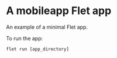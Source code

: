 # A mobileapp Flet app

An example of a minimal Flet app.

To run the app:

```
flet run [app_directory]
```